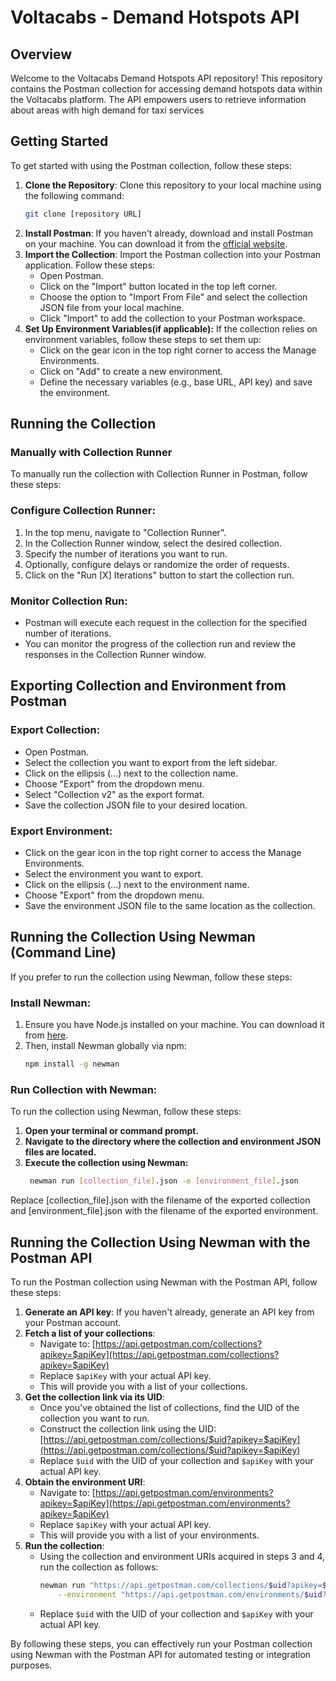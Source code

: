 # Voltacabs - Demand Hotspots API

## Overview
Welcome to the Voltacabs Demand Hotspots API repository! This repository contains the Postman collection for accessing demand hotspots data within the Voltacabs platform. The API empowers users to retrieve information about areas with high demand for taxi services

## Getting Started
To get started with using the Postman collection, follow these steps:
1. **Clone the Repository**: Clone this repository to your local machine using the following command:
   ```bash
   git clone [repository URL]
2. **Install Postman**: If you haven't already, download and install Postman on your machine. You can download it from the [official website](https://www.postman.com/downloads/).
3. **Import the Collection**: Import the Postman collection into your Postman application. Follow these steps:
   - Open Postman.
   - Click on the "Import" button located in the top left corner.
   - Choose the option to "Import From File" and select the collection JSON file from your local machine.
   - Click "Import" to add the collection to your Postman workspace.
4. **Set Up Environment Variables(if applicable):** If the collection relies on environment variables, follow these steps to set them up:
   - Click on the gear icon in the top right corner to access the Manage Environments.
   - Click on "Add" to create a new environment.
   - Define the necessary variables (e.g., base URL, API key) and save the environment.

## Running the Collection

### Manually with Collection Runner
To manually run the collection with Collection Runner in Postman, follow these steps:

### Configure Collection Runner:
1. In the top menu, navigate to "Collection Runner".
2. In the Collection Runner window, select the desired collection.
3. Specify the number of iterations you want to run.
4. Optionally, configure delays or randomize the order of requests.
5. Click on the "Run [X] Iterations" button to start the collection run.

### Monitor Collection Run:
- Postman will execute each request in the collection for the specified number of iterations.
- You can monitor the progress of the collection run and review the responses in the Collection Runner window.

## Exporting Collection and Environment from Postman

### Export Collection:
- Open Postman.
- Select the collection you want to export from the left sidebar.
- Click on the ellipsis (...) next to the collection name.
- Choose "Export" from the dropdown menu.
- Select "Collection v2" as the export format.
- Save the collection JSON file to your desired location.

### Export Environment:
- Click on the gear icon in the top right corner to access the Manage Environments.
- Select the environment you want to export.
- Click on the ellipsis (...) next to the environment name.
- Choose "Export" from the dropdown menu.
- Save the environment JSON file to the same location as the collection.

## Running the Collection Using Newman (Command Line)
If you prefer to run the collection using Newman, follow these steps:

### Install Newman:
1. Ensure you have Node.js installed on your machine. You can download it from [here](https://nodejs.org/).
2. Then, install Newman globally via npm:
   ```bash
   npm install -g newman
   
### Run Collection with Newman:

To run the collection using Newman, follow these steps:

1. **Open your terminal or command prompt.**
2. **Navigate to the directory where the collection and environment JSON files are located.**
3. **Execute the collection using Newman:**
   ```bash
    newman run [collection_file].json -e [environment_file].json

Replace [collection_file].json with the filename of the exported collection and [environment_file].json with the filename of the exported environment.

## Running the Collection Using Newman with the Postman API
To run the Postman collection using Newman with the Postman API, follow these steps:
1. **Generate an API key**: If you haven't already, generate an API key from your Postman account.
2. **Fetch a list of your collections**:
   - Navigate to: [https://api.getpostman.com/collections?apikey=$apiKey](https://api.getpostman.com/collections?apikey=$apiKey)
   - Replace `$apiKey` with your actual API key.
   - This will provide you with a list of your collections.
3. **Get the collection link via its UID**:
   - Once you've obtained the list of collections, find the UID of the collection you want to run.
   - Construct the collection link using the UID: [https://api.getpostman.com/collections/$uid?apikey=$apiKey](https://api.getpostman.com/collections/$uid?apikey=$apiKey)
   - Replace `$uid` with the UID of your collection and `$apiKey` with your actual API key.
4. **Obtain the environment URI**:
   - Navigate to: [https://api.getpostman.com/environments?apikey=$apiKey](https://api.getpostman.com/environments?apikey=$apiKey)
   - Replace `$apiKey` with your actual API key.
   - This will provide you with a list of your environments.
5. **Run the collection**:
   - Using the collection and environment URIs acquired in steps 3 and 4, run the collection as follows:
     ```bash
     newman run "https://api.getpostman.com/collections/$uid?apikey=$apiKey" \
         --environment "https://api.getpostman.com/environments/$uid?apikey=$apiKey"
     ```
   - Replace `$uid` with the UID of your collection and `$apiKey` with your actual API key.

By following these steps, you can effectively run your Postman collection using Newman with the Postman API for automated testing or integration purposes.
